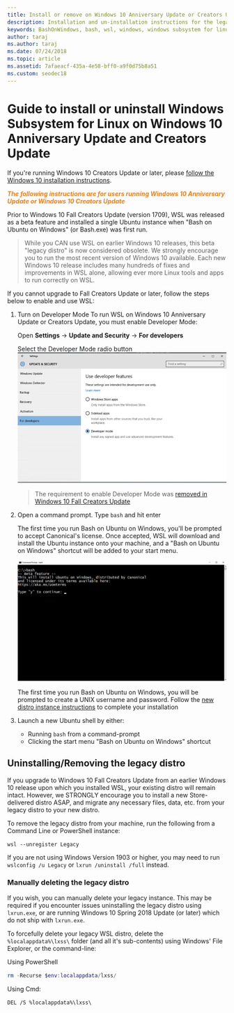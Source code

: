 ```yaml
---
title: Install or remove on Windows 10 Anniversary Update or Creators Update
description: Installation and un-installation instructions for the legacy, beta distro on Windows 10 Anniversary Update or Creators Update
keywords: BashOnWindows, bash, wsl, windows, windows subsystem for linux, windowssubsystem, ubuntu, debian, suse, windows 10, legacy, beta, install, remove, uninstall, un-install, delete, deprecated
author: taraj
ms.author: taraj
ms.date: 07/24/2018
ms.topic: article
ms.assetid: 7afaeacf-435a-4e58-bff0-a9f0d75b8a51
ms.custom: seodec18
---
```


# Guide to install or uninstall Windows Subsystem for Linux on Windows 10 Anniversary Update and Creators Update 

If you're running Windows 10 Creators Update or later, please [follow the Windows 10 installation instructions](install-win10.md).

<strong><em><span style="color: #f28014">The following instructions are for users running Windows 10 Anniversary Update or Windows 10 Creators Update</span></em></strong>

Prior to Windows 10 Fall Creators Update (version 1709), WSL was released as a beta feature and installed a single Ubuntu instance when "Bash on Ubuntu on Windows" (or Bash.exe) was first run.

> While you CAN use WSL on earlier Windows 10 releases, this beta "legacy distro" is now considered obsolete. We strongly encourage you to run the most recent version of Windows 10 available. Each new Windows 10 release includes many hundreds of fixes and improvements in WSL alone, allowing ever more Linux tools and apps to run correctly on WSL.

If you cannot upgrade to Fall Creators Update or later, follow the steps below to enable and use WSL:

1. Turn on Developer Mode
    To run WSL on Windows 10 Anniversary Update or Creators Update, you must enable Developer Mode:

    Open **Settings** -> **Update and Security** -> **For developers**

    Select the Developer Mode radio button  
    ![Enable developer mode](media/updateAndSecurity.png)

    > The requirement to enable Developer Mode was [removed in Windows 10 Fall Creators Update](https://blogs.msdn.microsoft.com/commandline/2017/06/08/developer-mode-no-longer-required-for-windows-subsystem-for-linux/)

1. Open a command prompt.  Type `bash` and hit enter

    The first time you run Bash on Ubuntu on Windows, you'll be prompted to accept Canonical's license. Once accepted, WSL will download and install the Ubuntu instance onto your machine, and a "Bash on Ubuntu on Windows" shortcut will be added to your start menu.

    ![Prompt to install Ubuntu](media/bashShellInstall.png)

    The first time you run Bash on Ubuntu on Windows, you will be prompted to create a UNIX username and password. Follow the [new distro instance instructions](initialize-distro.md) to complete your installation

1. Launch a new Ubuntu shell by either:
    * Running `bash` from a command-prompt
    * Clicking the start menu "Bash on Ubuntu on Windows" shortcut

    
## Uninstalling/Removing the legacy distro
If you upgrade to Windows 10 Fall Creators Update from an earlier Windows 10 release upon which you installed WSL, your existing distro will remain intact. However, we STRONGLY encourage you to install a new Store-delivered distro ASAP, and migrate any necessary files, data, etc. from your legacy distro to your new distro.

To remove the legacy distro from your machine, run the following from a Command Line or PowerShell instance:

```console
wsl --unregister Legacy
```

If you are not using Windows Version 1903 or higher, you may need to run `wslconfig /u Legacy` or `lxrun /uninstall /full` instead. 

### Manually deleting the legacy distro
If you wish, you can manually delete your legacy instance. This may be required if you encounter issues uninstalling the legacy distro using `lxrun.exe`, or are running Windows 10 Spring 2018 Update (or later) which do not ship with `lxrun.exe`.

To forcefully delete your legacy WSL distro, delete the `%localappdata%\lxss\` folder (and all it's sub-contents) using Windows' File Explorer, or the command-line:

Using PowerShell
```powershell
rm -Recurse $env:localappdata/lxss/
```

Using Cmd:
```console
DEL /S %localappdata%\lxss\
```
